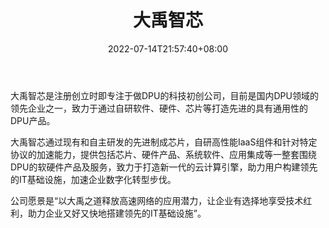 ﻿---
weight: 
title: "大禹智芯"
description: "大禹智芯团队核心成员均拥有十年以上云计算平台设计、研发和运营的经验，曾服务于百度、阿里、美团及英特尔、思科等公司，对于云计算平台的使用场景及基础设施的搭建有着清晰的理解和丰富的实践经验；同时，大禹智芯团队成员彼此合作十余年，具备深刻理解技术发展趋势、用户需求和业务场景的综合能力。"
date: 2022-07-14T21:57:40+08:00
lastmod: 2022-07-14T16:45:40+08:00
draft: false
authors: ["june"]
featuredImage: "552.png"
link: "https://www.dayudpu.com/"
tags: ["大禹智芯","算力"]
categories: ["navigation"]
navigation: ["算力"]
lightgallery: true
toc: true
pinned: false
recommend: false
recommend1: false
---
大禹智芯是注册创立时即专注于做DPU的科技初创公司，目前是国内DPU领域的领先企业之一，致力于通过自研软件、硬件、芯片等打造先进的具有通用性的DPU产品。

大禹智芯通过现有和自主研发的先进制成芯片，自研高性能IaaS组件和针对特定协议的加速能力，提供包括芯片、硬件产品、系统软件、应用集成等一整套围绕DPU的软硬件产品及服务，致力于打造新一代的云计算引擎，助力用户构建领先的IT基础设施，加速企业数字化转型步伐。

公司愿景是“以大禹之道释放高速网络的应用潜力，让企业有选择地享受技术红利，助力企业又好又快地搭建领先的IT基础设施”。